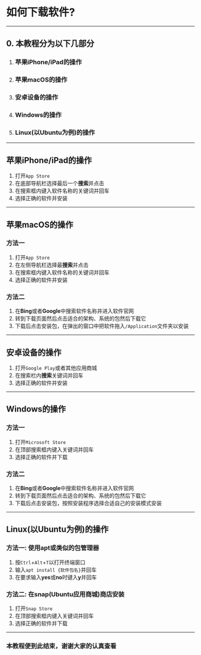 # 如何下载软件?
---
## 0. 本教程分为以下几部分
1. ### 苹果iPhone/iPad的操作
2. ### 苹果macOS的操作
3. ### 安卓设备的操作
4. ### Windows的操作
5. ### Linux(以Ubuntu为例)的操作

---
## 苹果iPhone/iPad的操作
1. 打开`App Store`
2. 在底部导航栏选择最后一个**搜索**并点击
3. 在搜索框内键入软件名称的关键词并回车
4. 选择正确的软件并安装

---
## 苹果macOS的操作
### 方法一
1. 打开`App Store`
2. 在左侧导航栏选择最**搜索**并点击
3. 在搜索框内键入软件名称的关键词并回车
4. 选择正确的软件并安装
### 方法二
1. 在**Bing**或者**Google**中搜索软件名称并进入软件官网
2. 转到下载页面然后点击适合的架构、系统的包然后下载它
3. 下载后点击安装包，在弹出的窗口中把软件拖入`/Application`文件夹以安装

---
## 安卓设备的操作
1. 打开`Google Play`或者其他应用商城
2. 在搜索栏内**搜索**关键词并回车
3. 选择正确的软件并安装

---
## Windows的操作
### 方法一
1. 打开`Microsoft Store`
2. 在顶部搜索框内键入关键词并回车
3. 选择正确的软件并下载
### 方法二
1. 在**Bing**或者**Google**中搜索软件名称并进入软件官网
2. 转到下载页面然后点击适合的架构、系统的包然后下载它
3. 下载后点击安装包，按照安装程序选择合适自己的安装模式安装

---
## Linux(以Ubuntu为例)的操作
### 方法一: 使用apt或类似的包管理器
1. 按`Ctrl`+`Alt`+`T`以打开终端窗口
2. 输入`apt install {软件包名}`并回车
3. 在要求输入**yes**或**no**时键入**y**并回车
### 方法二: 在snap(Ubuntu应用商城)商店安装
1. 打开`Snap Store`
2. 在顶部搜索框内键入关键词并回车
3. 选择正确的软件并下载

---
### 本教程便到此结束，谢谢大家的认真查看
